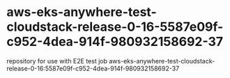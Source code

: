 # aws-eks-anywhere-test-cloudstack-release-0-16-5587e09f-c952-4dea-914f-980932158692-37
repository for use with E2E test job aws-eks-anywhere-test-cloudstack-release-0-16:5587e09f-c952-4dea-914f-980932158692-37
